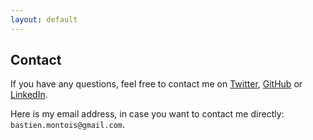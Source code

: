 ```yaml
---
layout: default
---
```


## Contact

If you have any questions, feel free to contact me on [Twitter](https://twitter.com/bqsttp),
[GitHub](https://github.com/bqst) or [LinkedIn](https://www.linkedin.com/in/bqst/).

Here is my email address, in case you want to contact me directly: `bastien.montois@gmail.com`.
